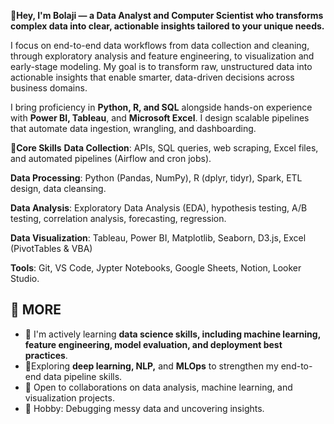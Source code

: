 👋**Hey, I'm Bolaji — a Data Analyst and Computer Scientist who transforms complex data into clear, actionable insights tailored to your unique needs.**

I focus on end-to-end data workflows from data collection and cleaning, through exploratory analysis and feature engineering, to visualization and early-stage modeling. My goal is to transform raw, unstructured data into actionable insights that enable smarter, data-driven decisions across business domains. 

I bring proficiency in **Python, R, and SQL** alongside hands-on experience with **Power BI, Tableau**, and **Microsoft Excel**. I design scalable pipelines that automate data ingestion, wrangling, and dashboarding.

🔧**Core Skills**
**Data Collection**: APIs, SQL queries, web scraping, Excel files, and automated pipelines (Airflow and cron jobs).

**Data Processing**: Python (Pandas, NumPy), R (dplyr, tidyr), Spark, ETL design, data cleansing.

**Data Analysis**: Exploratory Data Analysis (EDA), hypothesis testing, A/B testing, correlation analysis, forecasting, regression.

**Data Visualization**: Tableau, Power BI, Matplotlib, Seaborn, D3.js, Excel (PivotTables & VBA)

**Tools**: Git, VS Code, Jypter Notebooks, Google Sheets, Notion, Looker Studio.

<!-- ## 🚀 PROJECT LINKS
*   - ## 🔗 SEE ATTACHED
      [![portfolio](https://img.shields.io/badge/CorrosionAnalysis-000?style=for-the-badge&logo=ko-fi&logoColor=white)](https://github.com/BolajiAnalyst/CorrosionAnalysis)

      [![portfolio](https://img.shields.io/badge/BeachGroupAnalysis-000?style=for-the-badge&logo=ko-fi&logoColor=white)](https://github.com/RasakAnalysis/BeachGroupAnalysis)
   
    - ## 🔗 SOCIAL LINKS
      [![linkedin](https://img.shields.io/badge/linkedin-0A66C2?style=for-the-badge&logo=linkedin&logoColor=white)](https://www.linkedin.com/login/) -->

## 🚀 MORE
   * 🔭 I'm actively learning **data science skills, including machine learning, feature engineering, model evaluation, and deployment best practices**. 
   * 🌱Exploring **deep learning, NLP,** and **MLOps** to strengthen my end-to-end data pipeline skills. 
   * 👯 Open to collaborations on data analysis, machine learning, and visualization projects.
   * 🧠 Hobby: Debugging messy data and uncovering insights.
   
  


